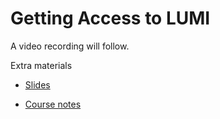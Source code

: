 # Getting Access to LUMI

A video recording will follow.

Extra materials

-   [Slides](https://462000265.lumidata.eu/2day-20240502/files/LUMI-2day-20240502-03-access.pdf)

-   [Course notes](03_LUMI_access.md)
